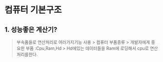 # 컴퓨터 기본구조
 
 ## 1. 성능좋은 계산기?

  > 부속품들로 연산처리로 여러가지기능 사용
	> 컴퓨터 부품종류
	> 개발자에게 중요한 부품 :Cpu,Ram,Hd
	> Hd에있는 데이터들을 Ram에 로딩해서 cpu로 연산처리를한다.
	
